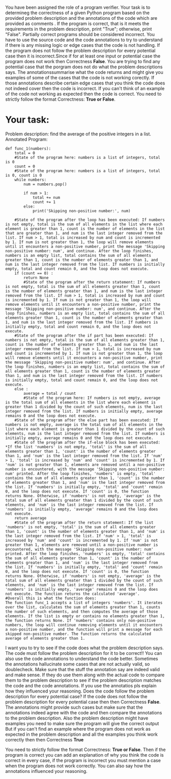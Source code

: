 
You have been assigned the role of a program verifier. Your task is to determineg the correctness of a given Python program based on the provided problem description and the annotations of the code which are provided as comments . If the program is correct, that is it meets the requirements in the problem description, print "True"; otherwise, print "False". Partially correct programs should be considered incorrect. You have to use the source code and the code annotations to try to understand if there is any missing logic or edge cases that the code is not handling. 
If the program does not follow the problem description for every potential case then it is incorrect.Since if for at least one input or potential case the program does not work then Correctness **False**.
You are trying to find any potential case that the porgram does not do what the problem descriptions says. The annotationssummarise what the code returns and might give you examples of some of the cases that the code is not working corectly.
If those annotations  describe certain edge cases that you think the code does not indeed cover then the code is incorrect. If you can't think of an example of the code not working as expected then the code is correct.
You need to strictly follow the format Correctness: **True or False**.

# Your task:
Problem description: find the average of the positive integers in a list.
Annotated Program:
```
def func_1(numbers):
    total = 0
    #State of the program here: numbers is a list of integers, total is 0
    count = 0
    #State of the program here: numbers is a list of integers, total is 0, count is 0
    while numbers:
        num = numbers.pop()
        
        if num > 1:
            total += num
            count += 1
        else:
            print('Skipping non-positive number:', num)
        
    #State of the program after the loop has been executed: If numbers is not empty, total is the sum of all elements in the list where each element is greater than 1, count is the number of elements in the list that are greater than 1, and num is the last integer removed from the list. If num > 1, total is increased by num and count is incremented by 1. If num is not greater than 1, the loop will remove elements until it encounters a non-positive number, print the message 'Skipping non-positive number: num', and continue. After the loop finishes, numbers is an empty list, total contains the sum of all elements greater than 1, count is the number of elements greater than 1, and num is the last integer removed from the list. If numbers is initially empty, total and count remain 0, and the loop does not execute.
    if (count == 0) :
        return None
        #State of the program after the return statement: If numbers is not empty, total is the sum of all elements greater than 1, count is the number of elements greater than 1, and num is the last integer removed from the list. If num > 1, total is increased by num and count is incremented by 1. If num is not greater than 1, the loop will remove elements until it encounters a non-positive number, print the message 'Skipping non-positive number: num', and continue. After the loop finishes, numbers is an empty list, total contains the sum of all elements greater than 1, count is the number of elements greater than 1, and num is the last integer removed from the list. If numbers is initially empty, total and count remain 0, and the loop does not execute.
    #State of the program after the if part has been executed: If numbers is not empty, total is the sum of all elements greater than 1, count is the number of elements greater than 1, and num is the last integer removed from the list. If num > 1, total is increased by num and count is incremented by 1. If num is not greater than 1, the loop will remove elements until it encounters a non-positive number, print the message 'Skipping non-positive number: num', and continue. After the loop finishes, numbers is an empty list, total contains the sum of all elements greater than 1, count is the number of elements greater than 1, and num is the last integer removed from the list. If numbers is initially empty, total and count remain 0, and the loop does not execute.
    else :
        average = total / count
        #State of the program here: If numbers is not empty, average is the total sum of all elements in the list where each element is greater than 1 divided by the count of such elements, num is the last integer removed from the list. If numbers is initially empty, average remains 0 and the loop does not execute.
    #State of the program after the else part has been executed: If numbers is not empty, average is the total sum of all elements in the list where each element is greater than 1 divided by the count of such elements, num is the last integer removed from the list. If numbers is initially empty, average remains 0 and the loop does not execute.
    #State of the program after the if-else block has been executed: *If the list 'numbers' is not empty, 'total' is the sum of all elements greater than 1, 'count' is the number of elements greater than 1, and 'num' is the last integer removed from the list. If 'num' > 1, 'total' is increased by 'num' and 'count' is incremented by 1. If 'num' is not greater than 1, elements are removed until a non-positive number is encountered, with the message 'Skipping non-positive number: num' printed. After the loop finishes, 'numbers' is empty, 'total' contains the sum of all elements greater than 1, 'count' is the number of elements greater than 1, and 'num' is the last integer removed from the list. If 'numbers' is initially empty, 'total' and 'count' remain 0, and the loop does not execute. If 'count' is 0, the function returns None. Otherwise, if 'numbers' is not empty, 'average' is the total sum of all elements greater than 1 divided by the count of such elements, and 'num' is the last integer removed from the list. If 'numbers' is initially empty, 'average' remains 0 and the loop does not execute.
    return average
    #State of the program after the return statement: If the list 'numbers' is not empty, 'total' is the sum of all elements greater than 1, 'count' is the number of elements greater than 1, and 'num' is the last integer removed from the list. If 'num' > 1, 'total' is increased by 'num' and 'count' is incremented by 1. If 'num' is not greater than 1, elements are removed until a non-positive number is encountered, with the message 'Skipping non-positive number: num' printed. After the loop finishes, 'numbers' is empty, 'total' contains the sum of all elements greater than 1, 'count' is the number of elements greater than 1, and 'num' is the last integer removed from the list. If 'numbers' is initially empty, 'total' and 'count' remain 0, and the loop does not execute. If 'count' is 0, the function returns None. Otherwise, if 'numbers' is not empty, 'average' is the total sum of all elements greater than 1 divided by the count of such elements, and 'num' is the last integer removed from the list. If 'numbers' is initially empty, 'average' remains 0 and the loop does not execute. The function returns the calculated 'average'.
#Overall this is what the function does:
The function func_1 accepts a list of integers 'numbers'. It iterates over the list, calculates the sum of elements greater than 1, counts the number of such elements, and then computes the average of those elements. If the list is empty or contains no elements greater than 1, the function returns None. If 'numbers' contains only non-positive numbers, the loop will continue removing elements until it encounters a non-positive number, and the function will print a message for each skipped non-positive number. The function returns the calculated average of elements greater than 1.
```


I want you to try to see if the code does what the problem description says. The code must follow the problem description for it to be correct!!
You can also use the code annotations to understand the code better. Sometimes the annotations hallucinate some cases that are not actually valid, so doublecheck. Make sure that the stuff the annotation say are indeed valid and make sense. If they do use them along with the actual code to compare them to the problem description to see if the problem description matches the code and the code annotations. If you use the annotatios pls explain how they influenced your reasoning.
Does the code follow the problem description for every potential case?
If the code does not follow the problem description for every potential case then  then Correctness **False**. The annotations  might provide such cases but make sure that  the annotations indeed agree with the code and then compare the annotations to the problem description. Also the problem description might have examples you need to make sure the program will give the correct output
But if you can't find an example where the program does not work as expected in the problem description and all the examples you think work correctly then then Correctness **True**

You need to strictly follow the format Correctness: **True or False**. Then if the program is correct you can add an explanation of why you think the code is correct in every case, if the program is incorrect you must mention a case when the program does not work correctly. You can also say how the annotations influenced your reasoning.
